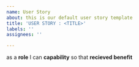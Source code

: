 ```yaml
---
name: User Story
about: this is our default user story template
title: 'USER STORY : <TITLE>'
labels: ''
assignees: ''

---
```


as a  **role**  I can  **capability**  so that  **recieved benefit**
